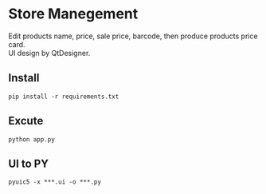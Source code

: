 # Store Manegement  
Edit products name, price, sale price, barcode, then produce products price card.  
UI design by QtDesigner.  
## Install  
```
pip install -r requirements.txt
```
## Excute  
```
python app.py
```
## UI to PY  
```
pyuic5 -x ***.ui -o ***.py
```
